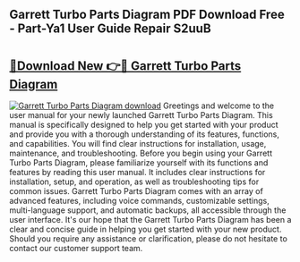 ## Garrett Turbo Parts Diagram PDF Download Free - Part-Ya1 User Guide Repair S2uuB

# <h2><a href="http://dfnh2o.blite.top/?on=Garrett+Turbo+Parts+Diagram">🔗Download New 👉🔴 Garrett Turbo Parts Diagram</a></h2>

[![Garrett Turbo Parts Diagram download](https://i.imgur.com/lujVjoI.png)](http://dfnh2o.blite.top/?on=Garrett+Turbo+Parts+Diagram)
Greetings and welcome to the user manual for your newly launched Garrett Turbo Parts Diagram. This manual is specifically designed to help you get started with your product and provide you with a thorough understanding of its features, functions, and capabilities. You will find clear instructions for installation, usage, maintenance, and troubleshooting. Before you begin using your Garrett Turbo Parts Diagram, please familiarize yourself with its functions and features by reading this user manual. It includes clear instructions for installation, setup, and operation, as well as troubleshooting tips for common issues. Garrett Turbo Parts Diagram comes with an array of advanced features, including voice commands, customizable settings, multi-language support, and automatic backups, all accessible through the user interface. It's our hope that the Garrett Turbo Parts Diagram has been a clear and concise guide in helping you get started with your new product. Should you require any assistance or clarification, please do not hesitate to contact our customer support team.
